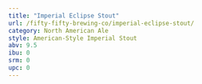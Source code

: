 ```yaml
---
title: "Imperial Eclipse Stout"
url: /fifty-fifty-brewing-co/imperial-eclipse-stout/
category: North American Ale
style: American-Style Imperial Stout
abv: 9.5
ibu: 0
srm: 0
upc: 0
---
```


